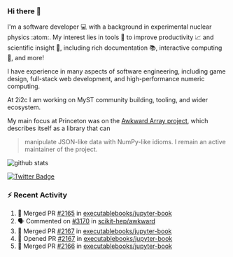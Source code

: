 ### Hi there 👋 

I'm a software developer 💻 with a background in experimental nuclear physics :atom:. My interest lies in tools :wrench: to improve productivity :chart_with_upwards_trend: and scientific insight :telescope:, including rich documentation 📚, interactive computing 🧮, and more! 

I have experience in many aspects of software engineering, including game design, full-stack web development, and high-performance numeric computing. 

At 2i2c I am working on MyST community building, tooling, and wider ecosystem. 

My main focus at Princeton was on the [Awkward Array project](awkward-array.org/), which describes itself as a library that can 
> manipulate JSON-like data with NumPy-like idioms. I remain an active maintainer of the project. 

![github stats](https://github-readme-stats.vercel.app/api?username=agoose77&show_icons=true&hide_rank=true&hide_title=true&bg_color=30,e76445,904e95&text_color=efe3ec&icon_color=efe3ec)
<!--
**agoose77/agoose77** is a ✨ _special_ ✨ repository because its `README.md` (this file) appears on your GitHub profile.

Here are some ideas to get you started:

- 🔭 I’m currently working on ...
- 🌱 I’m currently learning ...
- 👯 I’m looking to collaborate on ...
- 🤔 I’m looking for help with ...
- 💬 Ask me about ...
- 📫 How to reach me: ...
- 😄 Pronouns: ...
- ⚡ Fun fact: ...
-->

[![Twitter Badge](https://img.shields.io/twitter/follow/agoose77?style=flat-square&logo=Twitter&logoColor=white&color=cornflowerblue)](https://twitter.com/agoose77)

### :zap: Recent Activity

<!--START_SECTION:activity-->
1. 🎉 Merged PR [#2165](https://github.com/executablebooks/jupyter-book/pull/2165) in [executablebooks/jupyter-book](https://github.com/executablebooks/jupyter-book)
2. 🗣 Commented on [#3170](https://github.com/scikit-hep/awkward/issues/3170#issuecomment-2195160154) in [scikit-hep/awkward](https://github.com/scikit-hep/awkward)
3. 🎉 Merged PR [#2167](https://github.com/executablebooks/jupyter-book/pull/2167) in [executablebooks/jupyter-book](https://github.com/executablebooks/jupyter-book)
4. 💪 Opened PR [#2167](https://github.com/executablebooks/jupyter-book/pull/2167) in [executablebooks/jupyter-book](https://github.com/executablebooks/jupyter-book)
5. 🎉 Merged PR [#2166](https://github.com/executablebooks/jupyter-book/pull/2166) in [executablebooks/jupyter-book](https://github.com/executablebooks/jupyter-book)
<!--END_SECTION:activity-->
